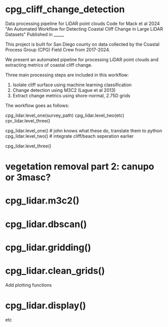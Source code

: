 # cpg_cliff_change_detection
Data processing pipeline for LiDAR point clouds
Code for Mack et al 2024 "An Automated Workflow for Detecting Coastal Cliff Change in Large LiDAR Datasets"
Published in _____

This project is built for San Diego county on data collected by the Coastal Process Group (CPG) Field Crew from 2017-2024.

We present an automated pipeline for processing LiDAR point clouds and extracting metrics of coastal cliff change.

Three main processing steps are included in this workflow:
1. Isolate cliff surface using machine learning classification
2. Change detection using M3C2 (Lague et al 2013)
3. Extract change metrics using shore-normal, 2.75D grids



The workflow goes as follows:

cpg_lidar.level_one(survey_path)
cpg_lidar.level_two(etc)
cpr_lidar.level_three()


cpg_lidar.level_one() # john knows what these do, translate them to python
cpg_lidar.level_two() # integrate cliff/beach seperation earlier

cpg_lidar.level_three() 
  # vegetation removal part 2: canupo or 3masc?
  # cpg_lidar.m3c2()
  # cpg_lidar.dbscan()
  # cpg_lidar.gridding()
  # cpg_lidar.clean_grids()


Add plotting functions
 # cpg_lidar.display()
 etc





  
  
